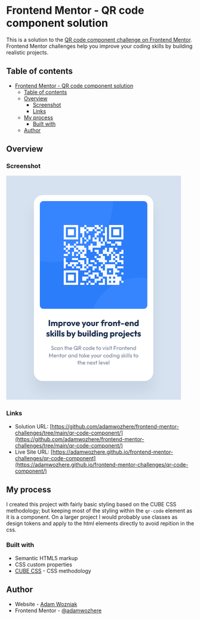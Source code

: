 # Frontend Mentor - QR code component solution

This is a solution to the [QR code component challenge on Frontend Mentor](https://www.frontendmentor.io/challenges/qr-code-component-iux_sIO_H). Frontend Mentor challenges help you improve your coding skills by building realistic projects. 

## Table of contents

- [Frontend Mentor - QR code component solution](#frontend-mentor---qr-code-component-solution)
  - [Table of contents](#table-of-contents)
  - [Overview](#overview)
    - [Screenshot](#screenshot)
    - [Links](#links)
  - [My process](#my-process)
    - [Built with](#built-with)
  - [Author](#author)

## Overview

### Screenshot

![](./screenshot.png)

### Links

- Solution URL: [https://github.com/adamwozhere/frontend-mentor-challenges/tree/main/qr-code-component/](https://github.com/adamwozhere/frontend-mentor-challenges/tree/main/qr-code-component/)
- Live Site URL: [https://adamwozhere.github.io/frontend-mentor-challenges/qr-code-component](https://adamwozhere.github.io/frontend-mentor-challenges/qr-code-component/)

## My process

I created this project with fairly basic styling based on the CUBE CSS methodology; but keeping most of the styling within the `qr-code` element as it is a component. On a larger project I would probably use classes as design tokens and apply to the html elements directly to avoid repition in the css.

### Built with

- Semantic HTML5 markup
- CSS custom properties
- [CUBE CSS](https://cube.fyi) - CSS methodology


## Author

- Website - [Adam Wozniak](https://adamwozniak.uk)
- Frontend Mentor - [@adamwozhere](https://www.frontendmentor.io/profile/adamwozhere)


